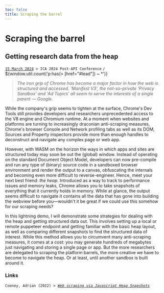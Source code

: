 ```yaml
---
toc: false
title: Scraping the barrel
---
```


# Scraping the barrel
## Getting research data from the heap [](#post)
[`15 March 2024`](#lead)` > ICA 2024 Post-API Conference` `/` ${window.util.count('p:has(> [href="#lead"]) ~ *')}

> *The iron grip of Chrome has become a major factor in how the web is structured and accessed. 
> 'Manifest V3', the not-so-private 'Privacy Sandbox' and 'Ad Topics' all seem to serve the interests of a single parent — Google.*

While the company's grip seems to tighten at the surface, Chrome's Dev Tools still provides developers and researchers unprecedented access to the V8 engine and Chromium runtime. 
At a moment when websites and platforms are turning to increasingly draconian anti-scraping measures, Chrome's browser Console and Network profiling tabs as well as its DOM, Sources and Property inspectors provide more than enough handles to deconstruct and navigate any complex page or web app.

However, with WASM on the horizon the ways in which apps and sites are structured today may soon be out the (global) window. 
Instead of operating on the standard Document Object Model, developers can now pre-compile and run any type of (binary) source code in a sandboxed browser environment and render the output to a canvas, obfuscating the internals and becoming even more difficult to reverse-engineer. 
Hence, meet your next best friend: *the heap*. Introduced as a way to track to performance issues and memory leaks, Chrome allows you to take snapshots of everything that it currently holds in memory. 
While at glance, the output seems difficult to navigate it contains all the data that has gone into building the webview before you—wouldn't it be great if we could use this somehow for our scraping needs?

In this lightning demo, I will demonstrate some strategies for dealing with the heap and getting structured data out. 
This involves setting up a local or remote puppeteer endpoint and getting familiar with the basic heap layout, as well as comparing different snapshots to find the structured data of interest. 
While this method allows you to circumvent many anti-scraping measures, it comes at a cost: you may generate hundreds of megabytes just navigating and storing a single page or app. 
But the more researchers are delegated to scraping the platform barrels, the more creative we have to become to navigate the heap.
Or at least, until another sandbox is built around it.

### Links
`Cooney, Adrian (2022) > `[*`Web scraping via Javascript Heap Snapshots`*](https://www.adriancooney.ie/blog/web-scraping-via-javascript-heap-snapshots)